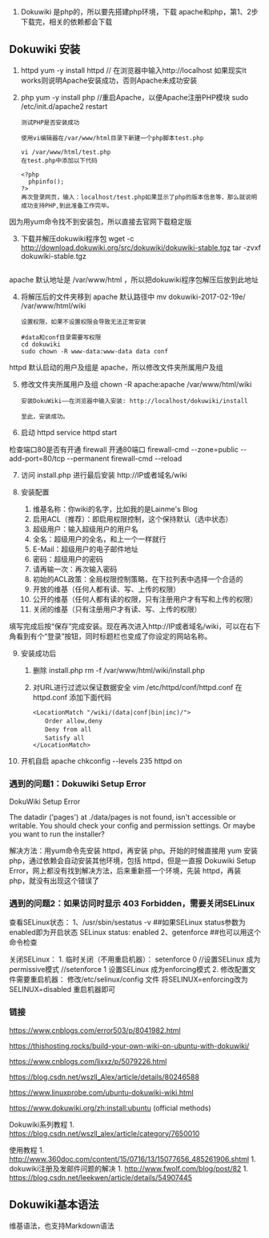 
1. Dokuwiki 是php的，所以要先搭建php环境，下载 apache和php，第1、2步下载完，相关的依赖都会下载

## Dokuwiki 安装
1. httpd
    yum -y install httpd
    // 在浏览器中输入http://localhost 如果现实It works则说明Apache安装成功，否则Apache未成功安装

2. php
    yum -y install php
    //重启Apache，以便Apache注册PHP模块 sudo /etc/init.d/apache2 restart

    ```
    测试PHP是否安装成功

    使用vi编辑器在/var/www/html目录下新建一个php脚本test.php

    vi /var/www/html/test.php
    在test.php中添加以下代码

    <?php
      phpinfo();
    ?> 
    再次登录网页，输入：localhost/test.php如果显示了php的版本信息等，那么就说明成功支持PHP,到此准备工作完毕。
    ```

因为用yum命令找不到安装包，所以直接去官网下载稳定版

3. 下载并解压dokuwiki程序包
    wget -c http://download.dokuwiki.org/src/dokuwiki/dokuwiki-stable.tgz
    tar -zvxf dokuwiki-stable.tgz

    ```
    
    ```

apache 默认地址是 /var/www/html ，所以把dokuwiki程序包解压后放到此地址

4. 将解压后的文件夹移到 apache 默认路径中
    mv dokuwiki-2017-02-19e/ /var/www/html/wiki
    
    ``` ???
    设置权限，如果不设置权限会导致无法正常安装

    #data和conf目录需要写权限
    cd dokuwiki
    sudo chown -R www-data:www-data data conf
    ```

httpd 默认启动的用户及组是 apache，所以修改文件夹所属用户及组

5. 修改文件夹所属用户及组
    chown -R apache:apache /var/www/html/wiki

    ``` 链接3
    安装DokuWiki——在浏览器中输入安装: http://localhost/dokuwiki/install

    至此，安装成功。
    ```

6. 启动 httpd
    service httpd start

检查端口80是否有开通
    firewall 开通80端口
    firewall-cmd --zone=public --add-port=80/tcp --permanent
    firewall-cmd --reload

7. 访问 install.php 进行最后安装
    http://IP或者域名/wiki

8. 安装配置
    1. 维基名称：你wiki的名字，比如我的是Lainme's Blog
    1. 启用ACL（推荐）：即启用权限控制，这个保持默认（选中状态）
    1. 超级用户：输入超级用户的用户名
    1. 全名：超级用户的全名，和上一个一样就行
    1. E-Mail：超级用户的电子邮件地址
    1. 密码：超级用户的密码
    1. 请再输一次：再次输入密码
    1. 初始的ACL政策：全局权限控制策略，在下拉列表中选择一个合适的
    1. 开放的维基（任何人都有读、写、上传的权限）
    1. 公开的维基（任何人都有读的权限，只有注册用户才有写和上传的权限）
    1. 关闭的维基（只有注册用户才有读、写、上传的权限）

填写完成后按“保存”完成安装。现在再次进入http://IP或者域名/wiki，可以在右下角看到有个“登录”按钮，同时标题栏也变成了你设定的网站名称。

9. 安装成功后
    1. 删除 install.php
        rm -f /var/www/html/wiki/install.php
    2. 对URL进行过滤以保证数据安全
        vim /etc/httpd/conf/httpd.conf
        在 httpd.conf 添加下面代码

        ```
        <LocationMatch "/wiki/(data|conf|bin|inc)/">
        　　Order allow,deny
        　　Deny from all
        　　Satisfy all
        </LocationMatch>
        ```
    
10. 开机自启 apache
    chkconfig --levels 235 httpd on

### 遇到的问题1：Dokuwiki Setup Error
DokuWiki Setup Error

The datadir ('pages') at ./data/pages is not found, isn't accessible or writable. You should check your config and permission settings. Or maybe you want to run the installer?

解决方法：用yum命令先安装 httpd，再安装 php。开始的时候直接用 yum 安装 php，通过依赖会自动安装其他环境，包括 httpd，但是一直报 Dokuwiki Setup Error，网上都没有找到解决方法，后来重新搭一个环境，先装 httpd，再装 php，就没有出现这个错误了

### 遇到的问题2：如果访问时显示 403 Forbidden，需要关闭SELinux
查看SELinux状态：
1、/usr/sbin/sestatus -v ##如果SELinux status参数为enabled即为开启状态
SELinux status: enabled
2、getenforce ##也可以用这个命令检查

关闭SELinux：
    1. 临时关闭（不用重启机器）：
        setenforce 0 //设置SELinux 成为permissive模式
        //setenforce 1 设置SELinux 成为enforcing模式
    2. 修改配置文件需要重启机器：
        修改/etc/selinux/config 文件
        将SELINUX=enforcing改为SELINUX=disabled
        重启机器即可
### 链接
https://www.cnblogs.com/error503/p/8041982.html

https://thishosting.rocks/build-your-own-wiki-on-ubuntu-with-dokuwiki/

https://www.cnblogs.com/ljxxz/p/5079226.html

https://blog.csdn.net/wszll_Alex/article/details/80246588

https://www.linuxprobe.com/ubuntu-dokuwiki-wiki.html

https://www.dokuwiki.org/zh:install:ubuntu (official methods)

Dokuwiki系列教程
    1. https://blog.csdn.net/wszll_alex/article/category/7650010

使用教程
    1. http://www.360doc.com/content/15/0716/13/15077656_485261906.shtml
    1. dokuwiki注册及发邮件问题的解决
        1. http://www.fwolf.com/blog/post/82
    1. https://blog.csdn.net/leekwen/article/details/54907445

## Dokuwiki基本语法
维基语法，也支持Markdown语法

